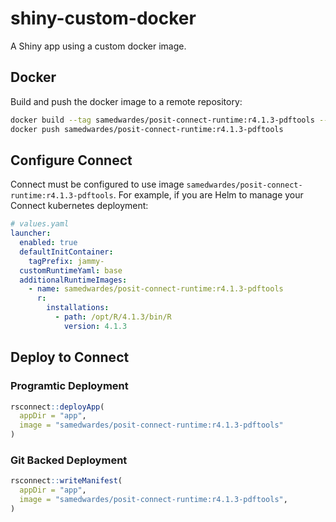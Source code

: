 # shiny-custom-docker

A Shiny app using a custom docker image.

## Docker

Build and push the docker image to a remote repository:

```bash
docker build --tag samedwardes/posit-connect-runtime:r4.1.3-pdftools --platform 'linux/amd64' .
docker push samedwardes/posit-connect-runtime:r4.1.3-pdftools
```

## Configure Connect

Connect must be configured to use image `samedwardes/posit-connect-runtime:r4.1.3-pdftools`. For example, if you are Helm to manage your Connect kubernetes deployment:

```yaml
# values.yaml
launcher:
  enabled: true
  defaultInitContainer:
    tagPrefix: jammy-
  customRuntimeYaml: base
  additionalRuntimeImages:
    - name: samedwardes/posit-connect-runtime:r4.1.3-pdftools
      r:
        installations:
          - path: /opt/R/4.1.3/bin/R
            version: 4.1.3
```

## Deploy to Connect

### Programtic Deployment

```r
rsconnect::deployApp(
  appDir = "app",
  image = "samedwardes/posit-connect-runtime:r4.1.3-pdftools"
)
```

### Git Backed Deployment

```r
rsconnect::writeManifest(
  appDir = "app",
  image = "samedwardes/posit-connect-runtime:r4.1.3-pdftools",
)
```
